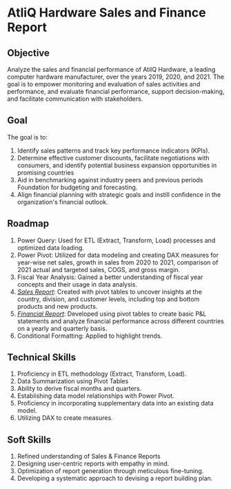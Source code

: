 
# AtliQ Hardware Sales and Finance Report







## Objective
Analyze the sales and financial performance of AtilQ Hardware, a leading computer hardware manufacturer, over the years 2019, 2020, and 2021. The goal is to empower monitoring and evaluation of sales activities and performance, and evaluate financial performance, support decision-making, and facilitate communication with stakeholders.
## Goal
The goal is to:
1. Identify sales patterns and track key performance indicators (KPIs).
2. Determine effective customer discounts, facilitate negotiations with consumers, and identify potential business expansion opportunities in promising countries
3. Aid in benchmarking against industry peers and previous periods Foundation for budgeting and forecasting.
4. Align financial planning with strategic goals and instill confidence in the organization's financial outlook.
## Roadmap

1. Power Query: Used for ETL (Extract, Transform, Load) processes and optimized data loading.
2. Power Pivot: Utilized for data modeling and creating DAX measures for year-wise net sales, growth in sales from 2020 to 2021, comparison of 2021 actual and targeted sales, COGS, and gross margin.
3. Fiscal Year Analysis: Gained a better understanding of fiscal year concepts and their usage in data analysis.
4. _[Sales Report](https://github.com/shellynagar27/AtilQ-Sales-and-Finance-report/blob/main/AtliQ%20Sales%20Performance%20Report.pdf)_: Created with pivot tables to uncover insights at the country, division, and customer levels, including top and bottom products and new products.
5. _[Financial Report](https://github.com/shellynagar27/AtilQ-Sales-and-Finance-report/blob/main/AtliQ%20Hardware%20P%26L%20Statment%20report.pdf)_: Developed using pivot tables to create basic P&L statements and analyze financial performance across different countries on a yearly and quarterly basis.
6. Conditional Formatting: Applied to highlight trends.



## Technical Skills

1. Proficiency in ETL methodology (Extract, Transform, Load).
2. Data Summarization using Pivot Tables
3. Ability to derive fiscal months and quarters.
4. Establishing data model relationships with Power Pivot.
5. Proficiency in incorporating supplementary data into an existing data model.
6. Utilizing DAX to create measures.


## Soft Skills

1. Refined understanding of Sales & Finance Reports
2. Designing user-centric reports with empathy in mind.
3. Optimization of report generation through meticulous fine-tuning.
4. Developing a systematic approach to devising a report building plan.


